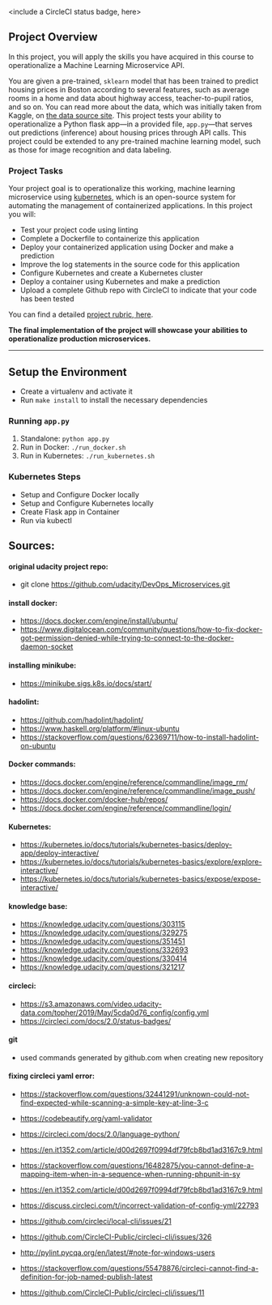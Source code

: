 <include a CircleCI status badge, here>

## Project Overview

In this project, you will apply the skills you have acquired in this course to operationalize a Machine Learning Microservice API. 

You are given a pre-trained, `sklearn` model that has been trained to predict housing prices in Boston according to several features, such as average rooms in a home and data about highway access, teacher-to-pupil ratios, and so on. You can read more about the data, which was initially taken from Kaggle, on [the data source site](https://www.kaggle.com/c/boston-housing). This project tests your ability to operationalize a Python flask app—in a provided file, `app.py`—that serves out predictions (inference) about housing prices through API calls. This project could be extended to any pre-trained machine learning model, such as those for image recognition and data labeling.

### Project Tasks

Your project goal is to operationalize this working, machine learning microservice using [kubernetes](https://kubernetes.io/), which is an open-source system for automating the management of containerized applications. In this project you will:
* Test your project code using linting
* Complete a Dockerfile to containerize this application
* Deploy your containerized application using Docker and make a prediction
* Improve the log statements in the source code for this application
* Configure Kubernetes and create a Kubernetes cluster
* Deploy a container using Kubernetes and make a prediction
* Upload a complete Github repo with CircleCI to indicate that your code has been tested

You can find a detailed [project rubric, here](https://review.udacity.com/#!/rubrics/2576/view).

**The final implementation of the project will showcase your abilities to operationalize production microservices.**

---

## Setup the Environment

* Create a virtualenv and activate it
* Run `make install` to install the necessary dependencies

### Running `app.py`

1. Standalone:  `python app.py`
2. Run in Docker:  `./run_docker.sh`
3. Run in Kubernetes:  `./run_kubernetes.sh`

### Kubernetes Steps

* Setup and Configure Docker locally
* Setup and Configure Kubernetes locally
* Create Flask app in Container
* Run via kubectl


## Sources:

#### original udacity project repo:
- git clone https://github.com/udacity/DevOps_Microservices.git

#### install docker:
- https://docs.docker.com/engine/install/ubuntu/
- https://www.digitalocean.com/community/questions/how-to-fix-docker-got-permission-denied-while-trying-to-connect-to-the-docker-daemon-socket

#### installing minikube:
- https://minikube.sigs.k8s.io/docs/start/

#### hadolint:
- https://github.com/hadolint/hadolint/
- https://www.haskell.org/platform/#linux-ubuntu
- https://stackoverflow.com/questions/62369711/how-to-install-hadolint-on-ubuntu

#### Docker commands:
- https://docs.docker.com/engine/reference/commandline/image_rm/
- https://docs.docker.com/engine/reference/commandline/image_push/
- https://docs.docker.com/docker-hub/repos/
- https://docs.docker.com/engine/reference/commandline/login/

#### Kubernetes:
- https://kubernetes.io/docs/tutorials/kubernetes-basics/deploy-app/deploy-interactive/
- https://kubernetes.io/docs/tutorials/kubernetes-basics/explore/explore-interactive/
- https://kubernetes.io/docs/tutorials/kubernetes-basics/expose/expose-interactive/

#### knowledge base:
- https://knowledge.udacity.com/questions/303115
- https://knowledge.udacity.com/questions/329275
- https://knowledge.udacity.com/questions/351451
- https://knowledge.udacity.com/questions/332693
- https://knowledge.udacity.com/questions/330414
- https://knowledge.udacity.com/questions/321217

#### circleci:
- https://s3.amazonaws.com/video.udacity-data.com/topher/2019/May/5cda0d76_config/config.yml
- https://circleci.com/docs/2.0/status-badges/

#### git
- used commands generated by github.com when creating new repository

#### fixing circleci yaml error:
- https://stackoverflow.com/questions/32441291/unknown-could-not-find-expected-while-scanning-a-simple-key-at-line-3-c

- https://codebeautify.org/yaml-validator
- https://circleci.com/docs/2.0/language-python/
- https://en.it1352.com/article/d00d2697f0994df79fcb8bd1ad3167c9.html

- https://stackoverflow.com/questions/16482875/you-cannot-define-a-mapping-item-when-in-a-sequence-when-running-phpunit-in-sy
- https://en.it1352.com/article/d00d2697f0994df79fcb8bd1ad3167c9.html

- https://discuss.circleci.com/t/incorrect-validation-of-config-yml/22793
- https://github.com/circleci/local-cli/issues/21
- https://github.com/CircleCI-Public/circleci-cli/issues/326
- http://pylint.pycqa.org/en/latest/#note-for-windows-users
- https://stackoverflow.com/questions/55478876/circleci-cannot-find-a-definition-for-job-named-publish-latest
- https://github.com/CircleCI-Public/circleci-cli/issues/11






